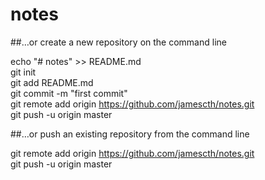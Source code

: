 # notes

##…or create a new repository on the command line

echo "# notes" >> README.md  
git init  
git add README.md  
git commit -m "first commit"  
git remote add origin https://github.com/jamescth/notes.git  
git push -u origin master  

##…or push an existing repository from the command line

git remote add origin https://github.com/jamescth/notes.git   
git push -u origin master  

